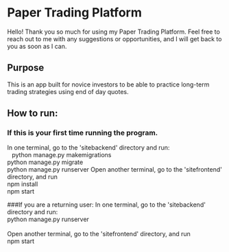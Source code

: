 # Paper Trading Platform

Hello! Thank you so much for using my Paper Trading Platform. Feel free to reach out to me with any suggestions or opportunities, and I will get back to you as soon as I can.

## Purpose
This is an app built for novice investors to be able to practice long-term trading strategies using end of day quotes. 

## How to run:
### If this is your first time running the program.
In one terminal, go to the 'sitebackend' directory and run: <br />
&ensp;  python manage.py makemigrations <br /> 
  python manage.py migrate <br />
  python manage.py runserver
Open another terminal, go to the 'sitefrontend' directory, and run <br />
  npm install <br />
  npm start <br />

###If you are a returning user:
In one terminal, go to the 'sitebackend' directory and run: <br />
  python manage.py runserver <br /> <br />
Open another terminal, go to the 'sitefrontend' directory, and run <br />
  npm start
